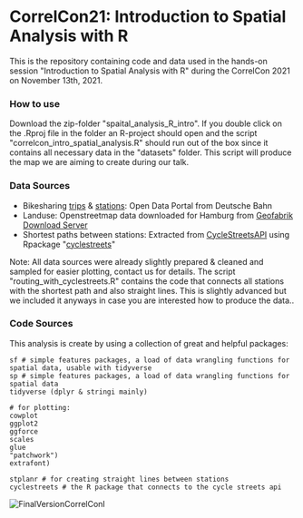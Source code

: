 # CorrelCon21: Introduction to Spatial Analysis with R

This is the repository containing code and data used in the hands-on session "Introduction to Spatial Analysis with R" during the CorrelCon 2021 on November 13th, 2021.


### How to use
Download the zip-folder "spaital_analysis_R_intro". If you double click on the .Rproj file in the folder an R-project should open and the script "correlcon_intro_spatial_analysis.R" should run out of the box since it contains all necessary data in the "datasets" folder. This script will produce the map we are aiming to create during our talk.

### Data Sources
- Bikesharing [trips](https://data.deutschebahn.com/dataset/data-call-a-bike/resource/b51f1366-15a1-4176-bbc0-74c2722faf9c.html) & [stations](https://data.deutschebahn.com/dataset/data-call-a-bike/resource/4007a81d-bb3d-46ed-9929-e3744d714aae.html): Open Data Portal from Deutsche Bahn
- Landuse: Openstreetmap data downloaded for Hamburg from [Geofabrik Download Server](https://download.geofabrik.de/europe/germany/hamburg.html)
- Shortest paths between stations: Extracted from [CycleStreetsAPI](https://www.cyclestreets.net/api/) using Rpackage "[cyclestreets](https://cran.r-project.org/web/packages/cyclestreets/index.html)"

Note: All data sources were already slightly prepared & cleaned and sampled for easier plotting, contact us for details. The script "routing_with_cyclestreets.R" contains the code that connects all stations with the shortest path and also straight lines. This is slightly advanced but we included it anyways in case you are interested how to produce the data..  

### Code Sources
This analysis is create by using a collection of great and helpful packages:

```
sf # simple features packages, a load of data wrangling functions for spatial data, usable with tidyverse
sp # simple features packages, a load of data wrangling functions for spatial data
tidyverse (dplyr & stringi mainly)

# for plotting:
cowplot
ggplot2
ggforce
scales
glue
"patchwork")
extrafont)

stplanr # for creating straight lines between stations
cyclestreets # the R package that connects to the cycle streets api
```

![FinalVersionCorrelConI](https://user-images.githubusercontent.com/68635246/141644720-0313cdb6-340a-451a-bbe1-d88f7900a411.png)


